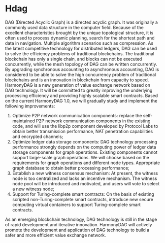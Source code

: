 # Hdag
DAG (Directed Acyclic Graph) is a directed acyclic graph. It was originally a commonly used data structure in the computer field. Because of the excellent characteristics brought by the unique topological structure, it is often used to process dynamic planning, search for the shortest path and data in navigation. Multiple algorithm scenarios such as compression. As the latest competitive technology for distributed ledgers, DAG can be used to solve the efficiency problems of traditional blockchains. The traditional blockchain has only a single chain, and blocks can not be executed concurrently, while the mesh topology of DAG can be written concurrently. By upgrading synchronous accounting to asynchronous accounting, DAG is considered to be able to solve the high concurrency problem of traditional blockchains and is an innovation in blockchain from capacity to speed. HarmonyDAG is a new generation of value exchange network based on DAG technology. It will be committed to greatly improving the underlying processing efficiency and providing highly scalable smart contracts. Based on the current HarmonyDAG 1.0, we will gradually study and implement the following improvements:
1.	Optimize P2P network communication components: replace the self-maintained P2P network communication components in the existing code, and will use the libp2p component developed by Protocol Labs to obtain better transmission performance, NAT penetration capabilities and encrypted channels;
2.	Optimize ledger data storage components: DAG technology processing performance strongly depends on the computing power of ledger data storage components for graph operations. Existing components cannot support large-scale graph operations. We will choose based on the requirements for graph operations and different node types. Appropriate graph database to obtain better processing performance;
3.	Establish a new witness consensus mechanism: At present, the witness node is too centralized and lacks an incentive mechanism. The witness node pool will be introduced and motivated, and users will vote to select a new witness node;
4.	Support for Turing-complete smart contracts: On the basis of existing scripted non-Turing-complete smart contracts, introduce new secure computing virtual containers to support Turing-complete smart contracts.

As an emerging blockchain technology, DAG technology is still in the stage of rapid development and iterative innovation. HarmonyDAG will actively promote the development and application of DAG technology to build a safer and more efficient value exchange network.

